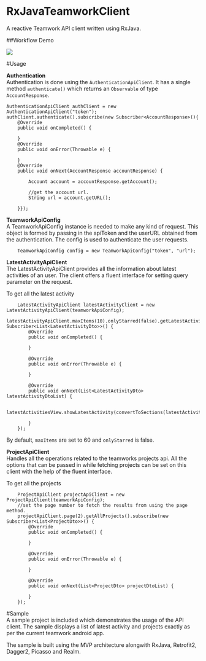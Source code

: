 # RxJavaTeamworkClient
A reactive Teamwork API client written using RxJava.

##Workflow Demo

![](https://github.com/vishnus1224/RxJavaTeamworkClient/blob/master/demo/demo.gif)

#Usage

**Authentication**   
Authentication is done using the `AuthenticationApiClient`. It has a single method `authenticate()` which returns an `Observable` of type `AccountResponse`.    

    AuthenticationApiClient authClient = new AuthenticationApiClient("token");    
    authClient.authenticate().subscribe(new Subscriber<AccountResponse>(){    
        @Override
        public void onCompleted() {
            
        }
        @Override
        public void onError(Throwable e) {
            
        }
        @Override
        public void onNext(AccountResponse accountResponse) {
            
            Account account = accountResponse.getAccount();
            
            //get the account url.
            String url = account.getURL();
            
        }});    
        
        
**TeamworkApiConfig**    
A TeamworkApiConfig instance is needed to make any kind of request. This object is formed by passing in the apiToken and the userURL obtained from the authentication. The config is used to authenticate the user requests.

        TeamworkApiConfig config = new TeamworkApiConfig("token", "url");


**LatestActivityApiClient**   
The LatestActivityApiClient provides all the information about latest activities of an user. The client offers a fluent interface for setting query parameter on the request.    

To get all the latest activity   

        LatestActivityApiClient latestActivityClient = new LatestActivityApiClient(teamworkApiConfig);
        latestActivityApiClient.maxItems(10).onlyStarred(false).getLatestActivity().subscribe(new Subscriber<List<LatestActivityDto>>() {
            @Override
            public void onCompleted() {

            }

            @Override
            public void onError(Throwable e) {

            }

            @Override
            public void onNext(List<LatestActivityDto> latestActivityDtoList) {

                latestActivitiesView.showLatestActivity(convertToSections(latestActivityDtoList));

            }
        });

By default, `maxItems` are set to 60 and `onlyStarred` is false.

**ProjectApiClient**   
Handles all the operations related to the teamworks projects api. All the options that can be passed in while fetching projects can be set on this client with the help of the fluent interface.

To get all the projects    

        ProjectApiClient projectApiClient = new ProjectApiClient(teamworkApiConfig);
        //set the page number to fetch the results from using the page method.
        projectApiClient.page(2).getAllProjects().subscribe(new Subscriber<List<ProjectDto>>() {
            @Override
            public void onCompleted() {

            }

            @Override
            public void onError(Throwable e) {

            }

            @Override
            public void onNext(List<ProjectDto> projectDtoList) {

            }
        });
        
#Sample   
A sample project is included which demonstrates the usage of the API client. The sample displays a list of latest activity and projects exactly as per the current teamwork android app.   

The sample is built using the MVP architecture alongwith RxJava, Retrofit2, Dagger2, Picasso and Realm.

